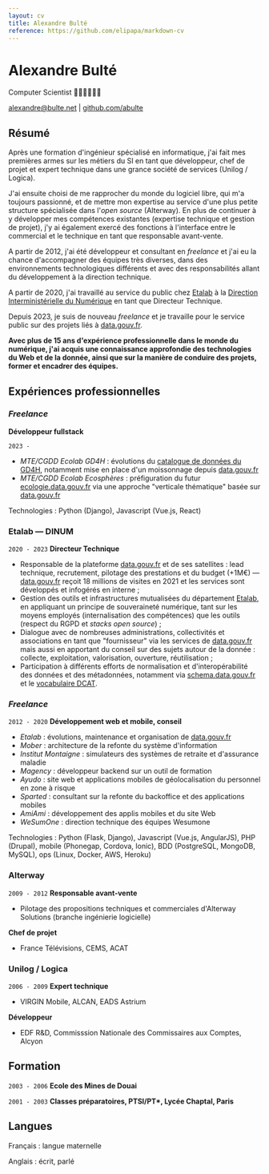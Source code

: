 ```yaml
---
layout: cv
title: Alexandre Bulté
reference: https://github.com/elipapa/markdown-cv
---
```

# Alexandre Bulté
Computer Scientist <span style="font-style: normal">🧑‍🔬🧙‍♂️🇫🇷</span>

<div id="webaddress">
<a href="mailto:alexandre@bulte.net">alexandre@bulte.net</a>
| <a href="https://github.com/abulte">github.com/abulte</a>
</div>


<!-- ## Actuellement

Développeur fullstack en Freelance. -->

## Résumé

Après une formation d'ingénieur spécialisé en informatique, j'ai fait mes premières armes sur les métiers du SI en tant que développeur, chef de projet et expert technique dans une grance société de services (Unilog / Logica).

J'ai ensuite choisi de me rapprocher du monde du logiciel libre, qui m'a toujours passionné, et de mettre mon expertise au service d'une plus petite structure spécialisée dans l'_open source_ (Alterway). En plus de continuer à y développer mes compétences existantes (expertise technique et gestion de projet), j'y ai également exercé des fonctions à l'interface entre le commercial et le technique en tant que responsable avant-vente.

A partir de 2012, j'ai été développeur et consultant en _freelance_ et j'ai eu la chance d'accompagner des équipes très diverses, dans des environnements technologiques différents et avec des responsabilités allant du développement à la direction technique.

A partir de 2020, j'ai travaillé au service du public chez [Etalab](https://www.etalab.gouv.fr) à la [Direction Interministérielle du Numérique](https://www.numerique.gouv.fr) en tant que Directeur Technique.

Depuis 2023, je suis de nouveau _freelance_ et je travaille pour le service public sur des projets liés à [data.gouv.fr](data.gouv.fr).

**Avec plus de 15 ans d'expérience professionnelle dans le monde du numérique, j'ai acquis une connaissance approfondie des technologies du Web et de la donnée, ainsi que sur la manière de conduire des projets, former et encadrer des équipes.**

## Expériences professionnelles

### _Freelance_
**Développeur fullstack**

`2023 -`
- _MTE/CGDD Ecolab GD4H_&nbsp;: évolutions du [catalogue de données du GD4H](https://gd4h.ecologie.gouv.fr), notamment mise en place d'un moissonnage depuis [data.gouv.fr](https://www.data.gouv.fr)
- _MTE/CGDD Ecolab Ecosphères_&nbsp;: préfiguration du futur [ecologie.data.gouv.fr](https://ecologie.data.gouv.fr) via une approche "verticale thématique" basée sur [data.gouv.fr](https://www.data.gouv.fr)

Technologies : Python (Django), Javascript (Vue.js, React)

### Etalab — DINUM

`2020 - 2023`
**Directeur Technique**
- Responsable de la plateforme [data.gouv.fr](https://www.data.gouv.fr) et de ses satellites : lead technique, recrutement, pilotage des prestations et du budget (+1M€) — [data.gouv.fr](https://www.data.gouv.fr) reçoit 18 millions de visites en 2021 et les services sont développés et infogérés en interne ;
- Gestion des outils et infrastructures mutualisées du département [Etalab](https://www.etalab.gouv.fr), en appliquant un principe de souveraineté numérique, tant sur les moyens employés (internalisation des compétences) que les outils (respect du RGPD et _stacks open source_) ;
- Dialogue avec de nombreuses administrations, collectivités et associations en tant que "fournisseur" via les services de [data.gouv.fr](https://www.data.gouv.fr) mais aussi en apportant du conseil sur des sujets autour de la donnée : collecte, exploitation, valorisation, ouverture, réutilisation ;
- Participation à différents efforts de normalisation et d'interopérabilité des données et des métadonnées, notamment via [schema.data.gouv.fr](https://schema.data.gouv.fr) et le [vocabulaire DCAT](https://www.w3.org/TR/vocab-dcat/).

### _Freelance_

`2012 - 2020`
**Développement web et mobile, conseil**
- _Etalab_&nbsp;: évolutions, maintenance et organisation de [data.gouv.fr](https://www.data.gouv.fr)
- _Mober_&nbsp;: architecture de la refonte du système d'information
- _Institut Montaigne_&nbsp;: simulateurs des systèmes de retraite et d'assurance maladie
- _Magency_&nbsp;: développeur backend sur un outil de formation
- _Ayudo_&nbsp;: site web et applications mobiles de géolocalisation du personnel en zone à risque
- _Sparted_&nbsp;: consultant sur la refonte du backoffice et des applications mobiles
- _AmiAmi_&nbsp;: développement des applis mobiles et du site Web
- _WeSumOne_&nbsp;: direction technique des équipes Wesumone

Technologies : Python (Flask, Django), Javascript (Vue.js, AngularJS), PHP (Drupal), mobile (Phonegap, Cordova, Ionic), BDD (PostgreSQL, MongoDB, MySQL), ops (Linux, Docker, AWS, Heroku)

### Alterway

`2009 - 2012`
**Responsable avant-vente**

- Pilotage des propositions techniques et commerciales d'Alterway Solutions (branche ingénierie logicielle)

**Chef de projet**

- France Télévisions, CEMS, ACAT

### Unilog / Logica

`2006 - 2009`
**Expert technique**
- VIRGIN Mobile, ALCAN, EADS Astrium

**Développeur**
- EDF R&D, Commisssion Nationale des Commissaires aux Comptes, Alcyon

## Formation

`2003 - 2006`
__Ecole des Mines de Douai__

`2001 - 2003`
__Classes préparatoires, PTSI/PT*, Lycée Chaptal, Paris__

## Langues

Français : langue maternelle

Anglais : écrit, parlé
